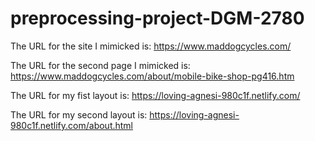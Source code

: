 # preprocessing-project-DGM-2780

The URL for the site I mimicked is: https://www.maddogcycles.com/

The URL for the second page I mimicked is: https://www.maddogcycles.com/about/mobile-bike-shop-pg416.htm

The URL for my fist layout is: https://loving-agnesi-980c1f.netlify.com/

The URL for my second layout is: https://loving-agnesi-980c1f.netlify.com/about.html
